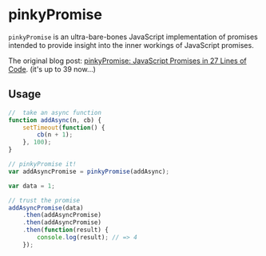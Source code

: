 # pinkyPromise

`pinkyPromise` is an ultra-bare-bones JavaScript implementation of promises intended to provide insight into the inner workings of JavaScript promises.

The original blog post: [pinkyPromise: JavaScript Promises in 27 Lines of Code](http://henleyedition.com/pinkypromise-javascript-promises-in-27-lines-of-code/). (it's up to 39 now...)

## Usage

```javascript
//  take an async function
function addAsync(n, cb) {  
    setTimeout(function() {
        cb(n + 1);
    }, 100);
}

// pinkyPromise it!
var addAsyncPromise = pinkyPromise(addAsync);

var data = 1;

// trust the promise
addAsyncPromise(data)  
    .then(addAsyncPromise)
    .then(addAsyncPromise)
    .then(function(result) {
        console.log(result); // => 4
    });

```

